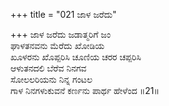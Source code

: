 +++
title = "021 ಜಾಳ ಜರೆದು"

+++
ಜಾಳ ಜರೆದು ಜಡಾತ್ಮರಿಗೆ ಜಂ  
ಘಾಳತನವನು ಮೆರೆದು ಖೋಡಿಯ  
ಖೂಳರನು ಖೊಪ್ಪರಿಸಿ ಚೂಣಿಯ ಚರರ ಚಪ್ಪರಿಸಿ  
ಆಳುತನದಲಿ ಬೆರೆವ ನಿನಗವ  
ಸೋಲಲರಿಯನು ನಿನ್ನ ಗಂಟಲ  
ಗಾಳ ನಿನಗಳುಕುವನೆ ಕರ್ಣನು ಪಾರ್ಥ ಹೇಳೆಂದ      ॥21॥